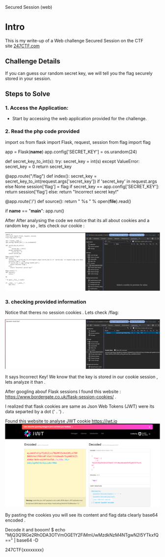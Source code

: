 Secured Session (web)

# Intro

This is my write-up of a Web challenge Secured Session on the CTF
site [247CTF.com](https://247ctf.com/)

## Challenge Details

If you can guess our random secret key, we will tell you the flag
securely stored in your session.

## Steps to Solve

### 1. Access the Application:

-   Start by accessing the web application provided for the challenge.

### 2. Read the php code provided

import os
from flask import Flask, request, session
from flag import flag

app = Flask(__name__)
app.config['SECRET_KEY'] = os.urandom(24)

def secret_key_to_int(s):
    try:
        secret_key = int(s)
    except ValueError:
        secret_key = 0
    return secret_key

@app.route("/flag")
def index():
    secret_key = secret_key_to_int(request.args['secret_key']) if 'secret_key' in request.args else None
    session['flag'] = flag
    if secret_key == app.config['SECRET_KEY']:
      return session['flag']
    else:
      return "Incorrect secret key!"

@app.route('/')
def source():
    return "
%s
" % open(__file__).read()

if __name__ == "__main__":
    app.run()


    
After After analysing the code we notice that its all about cookies and
a random key so , lets check our cookie :

![](./image1.png)

### 3. checking provided information

Notice that theres no session cookies . Lets check /flag:

![](./image2.png)

It says Incorrect Key! We know that the key is stored in our cookie
session , lets analyze it than .

After googling abouf Flask sessions I found this website :
<https://www.bordergate.co.uk/flask-session-cookies/> .

I realized that flask cookies are same as Json Web Tokens (JWT) were its
data separted by a dot (' . ') .

Found this website to analyse JWT cookie <https://jwt.io>
![](./image3.png)

By pasting the cookies you will see its content and flag data clearly
base64 encoded .

Decode it and booom! \$ echo
\"MjQ3Q1RGe2RhODA3OTVmOGE1Y2FiMmUwMzdkNzM4NTgwN2I5YTkxfQ==\" \| base64
-D

247CTF{xxxxxxxx}
